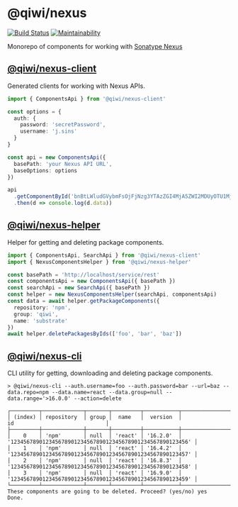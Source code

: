 # @qiwi/nexus
[![Build Status](https://travis-ci.com/qiwi/nexus.svg?branch=master)](https://travis-ci.com/qiwi/nexus)
[![Maintainability](https://api.codeclimate.com/v1/badges/98447914169b865c87ff/maintainability)](https://codeclimate.com/github/qiwi/nexus/maintainability)

Monorepo of components for working with [Sonatype Nexus](https://www.sonatype.com/nexus/repository-pro)

## [@qiwi/nexus-client](https://github.com/qiwi/nexus/tree/master/packages/client)
Generated clients for working with Nexus APIs.
```typescript
import { ComponentsApi } from '@qiwi/nexus-client'

const options = {
  auth: {
    password: 'secretPassword',
    username: 'j.sins'
  }
}

const api = new ComponentsApi({
  basePath: 'your Nexus API URL',
  baseOptions: options
})

api
  .getComponentById('bnBtLWludGVybmFsOjFjNzg3YTAzZGI4MjA5ZWI2MDUyOTU1MjUwNWFlMmNh')
  .then(d => console.log(d.data))

```

## [@qiwi/nexus-helper](https://github.com/qiwi/nexus/tree/master/packages/helper)
Helper for getting and deleting package components.
```typescript
import { ComponentsApi, SearchApi } from '@qiwi/nexus-client'
import { NexusComponentsHelper } from '@qiwi/nexus-helper'

const basePath = 'http://localhost/service/rest'
const componentsApi = new ComponentsApi({ basePath })
const searchApi = new SearchApi({ basePath })
const helper = new NexusComponentsHelper(searchApi, componentsApi)
const data = await helper.getPackageComponents({
  repository: 'npm',
  group: 'qiwi',
  name: 'substrate'
})
await helper.deletePackagesByIds(['foo', 'bar', 'baz'])
```

## [@qiwi/nexus-cli](https://github.com/qiwi/nexus/tree/master/packages/cli)
CLI utility for getting, downloading and deleting package components.
```shell script
> @qiwi/nexus-cli --auth.username=foo --auth.password=bar --url=baz --data.repo=npm --data.name=react --data.group=null --data.range='>16.0.0' --action=delete

┌─────────┬─────────────┬───────┬─────────┬───────────┬────────────────────────────────────────────────────────────┐
│ (index) │ repository  │ group │  name   │  version  │                             id                             │
├─────────┼─────────────┼───────┼─────────┼───────────┼────────────────────────────────────────────────────────────┤
│    0    │ 'npm'       │ null  │ 'react' │ '16.2.0'  │ '12345678901234567890123456789012345678901234567890123456' │
│    1    │ 'npm'       │ null  │ 'react' │ '16.4.2'  │ '12345678901234567890123456789012345678901234567890123457' │
│    2    │ 'npm'       │ null  │ 'react' │ '16.8.3'  │ '12345678901234567890123456789012345678901234567890123458' |
│    3    │ 'npm'       │ null  │ 'react' │ '16.9.0'  │ '12345678901234567890123456789012345678901234567890123459' │
└─────────┴─────────────┴───────┴─────────┴───────────┴────────────────────────────────────────────────────────────┘
These components are going to be deleted. Proceed? (yes/no) yes
Done.
```
